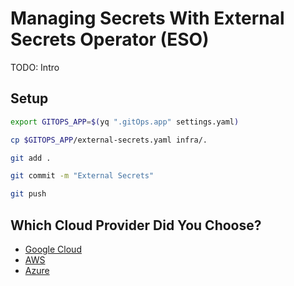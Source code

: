 # Managing Secrets With External Secrets Operator (ESO)

TODO: Intro

## Setup

```bash
export GITOPS_APP=$(yq ".gitOps.app" settings.yaml)

cp $GITOPS_APP/external-secrets.yaml infra/.

git add . 

git commit -m "External Secrets"

git push
```

## Which Cloud Provider Did You Choose?

* [Google Cloud](eso-google.md)
* [AWS](eso-aws.md)
* [Azure](eso-azure.md)
